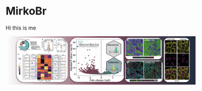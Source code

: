 # MirkoBr

Hi this is me

<picture>
 <source media="(prefers-color-scheme: dark)" srcset="https://github.com/MirkoBr/MirkoBr/blob/main/images/banner.png">
 <source media="(prefers-color-scheme: light)" srcset="https://github.com/MirkoBr/MirkoBr/blob/main/images/banner.png">
 <img alt="Banner image" src="https://github.com/MirkoBr/MirkoBr/blob/main/images/banner.png">
</picture>
